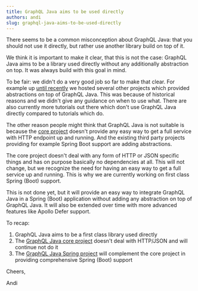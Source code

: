 ```yaml
---
title: GraphQL Java aims to be used directly
authors: andi
slug: graphql-java-aims-to-be-used-directly
---
```


There seems to be a common misconception about GraphQL Java: that you should not use it directly,
but rather use another library build on top of it.

We think it is important to make it clear, that this is not the case: GraphQL Java aims to be a library used directly
without any additionally abstraction on top. It was always build with this goal in mind.

To be fair: we didn't do a very good job so far to make that clear. For example up
[until recently](https://www.graphql-java.com/blog/moving-projects/) we hosted several other projects which
provided abstractions on top of GraphQL Java. This was because of historical reasons and we didn't give any
guidance on when to use what. There are also currently more tutorials out there which don't use GraphQL Java directly
compared to tutorials which do.

The other reason people might think that GraphQL Java is not suitable is because the [core project](https://github.com/graphql-java/graphql-java)
doesn't provide any easy way to get a full service with HTTP endpoint up and running.
And the existing third party projects providing for example Spring Boot support
are adding abstractions.

The core project doesn't deal with any form of HTTP or JSON specific things and has on purpose basically no
dependencies at all. This will not change, but we recognize the need for having an easy way to get a
full service up and running. This is why we are currently working on first class Spring (Boot) support.

This is not done yet, but it will provide an easy way to integrate GraphQL Java in a Spring (Boot) application
without adding any abstraction on top of GraphQL Java. It will also be extended over time with more advanced features
like Apollo Defer support.


To recap:

1. GraphQL Java aims to be a first class library used directly
1. The [GraphQL Java core project](https://github.com/graphql-java/graphql-java) doesn't deal with HTTP/JSON and will continue not do it
1. The [GraphQL Java Spring project](https://github.com/graphql-java/graphql-java-spring) will complement
the core project in providing comprehensive Spring (Boot) support

Cheers,

Andi
